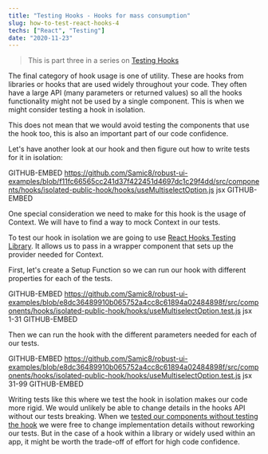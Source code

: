 ```yaml
---
title: "Testing Hooks - Hooks for mass consumption"
slug: how-to-test-react-hooks-4
techs: ["React", "Testing"]
date: "2020-11-23"
---
```


> This is part three in a series on [Testing Hooks](how-to-test-react-hooks)

The final category of hook usage is one of utility. These are hooks from libraries or hooks that are used widely throughout your code. They often have a large API (many parameters or returned values) so all the hooks functionality might not be used by a single component. This is when we might consider testing a hook in isolation.

This does not mean that we would avoid testing the components that use the hook too, this is also an important part of our code confidence.

Let's have another look at our hook and then figure out how to write tests for it in isolation:

GITHUB-EMBED https://github.com/Samic8/robust-ui-examples/blob/f11fc66565cc241d37f422451d4697dc1c29f4dd/src/components/hooks/isolated-public-hook/hooks/useMultiselectOption.js jsx GITHUB-EMBED

<!-- TODO link to context testing chapter -->

One special consideration we need to make for this hook is the usage of Context. We will have to find a way to mock Context in our tests.

To test our hook in isolation we are going to use [React Hooks Testing Library](https://github.com/testing-library/react-hooks-testing-library). It allows us to pass in a wrapper component that sets up the provider needed for Context.

<!-- Link to setup function -->

First, let's create a Setup Function so we can run our hook with different properties for each of the tests.

GITHUB-EMBED https://github.com/Samic8/robust-ui-examples/blob/e8dc36489910b065752a4cc8c61894a02484898f/src/components/hooks/isolated-public-hook/hooks/useMultiselectOption.test.js jsx 1-31 GITHUB-EMBED

Then we can run the hook with the different parameters needed for each of our tests.

GITHUB-EMBED https://github.com/Samic8/robust-ui-examples/blob/e8dc36489910b065752a4cc8c61894a02484898f/src/components/hooks/isolated-public-hook/hooks/useMultiselectOption.test.js jsx 31-99 GITHUB-EMBED

Writing tests like this where we test the hook in isolation makes our code more rigid. We would unlikely be able to change details in the hooks API without our tests breaking. When we [tested our components without testing the hook](/article/how-to-test-react-hooks-3) we were free to change implementation details without reworking our tests. But in the case of a hook within a library or widely used within an app, it might be worth the trade-off of effort for high code confidence.
